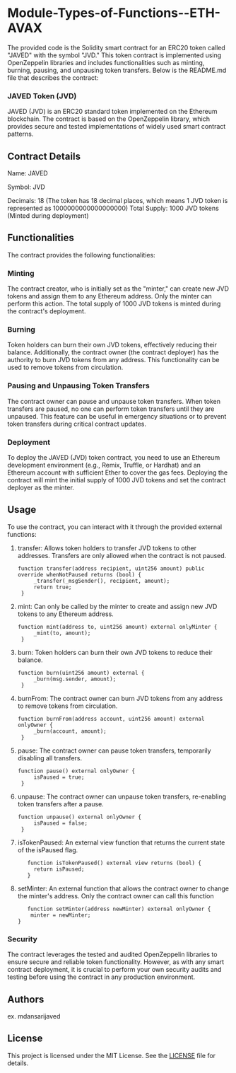 # Module-Types-of-Functions--ETH-AVAX

The provided code is the Solidity smart contract for an ERC20 token called "JAVED" with the symbol "JVD." This token contract is implemented using OpenZeppelin libraries and includes functionalities such as minting, burning, pausing, and unpausing token transfers. Below is the README.md file that describes the contract:

### JAVED Token (JVD)

JAVED (JVD) is an ERC20 standard token implemented on the Ethereum blockchain. The contract is based on the OpenZeppelin library, which provides secure and tested implementations of widely used smart contract patterns.

## Contract Details

Name: JAVED

Symbol: JVD

Decimals: 18 (The token has 18 decimal places, which means 1 JVD token is represented as 1000000000000000000)
Total Supply: 1000 JVD tokens (Minted during deployment)

## Functionalities

The contract provides the following functionalities:

### Minting

The contract creator, who is initially set as the "minter," can create new JVD tokens and assign them to any Ethereum address. Only the minter can perform this action. The total supply of 1000 JVD tokens is minted during the contract's deployment.

### Burning

Token holders can burn their own JVD tokens, effectively reducing their balance. Additionally, the contract owner (the contract deployer) has the authority to burn JVD tokens from any address. This functionality can be used to remove tokens from circulation.

### Pausing and Unpausing Token Transfers

The contract owner can pause and unpause token transfers. When token transfers are paused, no one can perform token transfers until they are unpaused. This feature can be useful in emergency situations or to prevent token transfers during critical contract updates.

### Deployment

To deploy the JAVED (JVD) token contract, you need to use an Ethereum development environment (e.g., Remix, Truffle, or Hardhat) and an Ethereum account with sufficient Ether to cover the gas fees. Deploying the contract will mint the initial supply of 1000 JVD tokens and set the contract deployer as the minter.

## Usage

To use the contract, you can interact with it through the provided external functions:

1. transfer: Allows token holders to transfer JVD tokens to other addresses. Transfers are only allowed when the contract is not paused.
   ```
   function transfer(address recipient, uint256 amount) public override whenNotPaused returns (bool) {
        _transfer(_msgSender(), recipient, amount);
        return true;
    }
   ```
2. mint: Can only be called by the minter to create and assign new JVD tokens to any Ethereum address.
   ```
   function mint(address to, uint256 amount) external onlyMinter {
        _mint(to, amount);
    }
   ```
3. burn: Token holders can burn their own JVD tokens to reduce their balance.
   ```
   function burn(uint256 amount) external {
        _burn(msg.sender, amount);
    }
   ```
4. burnFrom: The contract owner can burn JVD tokens from any address to remove tokens from circulation.
   ```
   function burnFrom(address account, uint256 amount) external onlyOwner {
        _burn(account, amount);
    }
   ```
5. pause: The contract owner can pause token transfers, temporarily disabling all transfers.
   ```
   function pause() external onlyOwner {
        isPaused = true;
    }
   ```
6. unpause: The contract owner can unpause token transfers, re-enabling token transfers after a pause.

   ```
   function unpause() external onlyOwner {
        isPaused = false;
    }
   ```

7. isTokenPaused: An external view function that returns the current state of the isPaused flag.

   ```
      function isTokenPaused() external view returns (bool) {
        return isPaused;
      }
   ```

8. setMinter: An external function that allows the contract owner to change the minter's address. Only the contract owner can call this function
   ```
      function setMinter(address newMinter) external onlyOwner {
       minter = newMinter;
   }
   ```

### Security

The contract leverages the tested and audited OpenZeppelin libraries to ensure secure and reliable token functionality. However, as with any smart contract deployment, it is crucial to perform your own security audits and testing before using the contract in any production environment.

## Authors

ex. mdansarijaved

## License

This project is licensed under the MIT License. See the [LICENSE](https://github.com/mdansarijaved/Module-Types-of-Functions--ETH-AVAX/blob/main/LICENSE) file for details.

